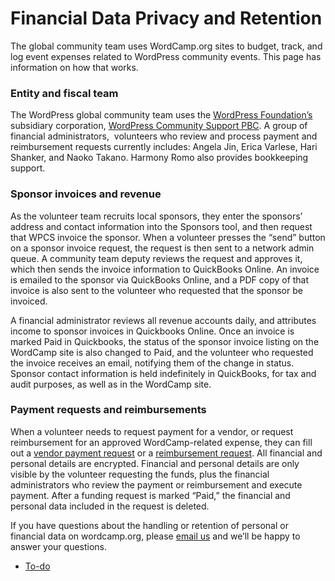 # Financial Data Privacy and Retention

The global community team uses WordCamp.org sites to budget, track, and log event expenses related to WordPress community events. This page has information on how that works.

### Entity and fiscal team

The WordPress global community team uses the [WordPress Foundation’s](http://wordpressfoundation.org/) subsidiary corporation, [WordPress Community Support PBC](https://make.wordpress.org/community/handbook/wordcamp-organizer/first-steps/budget-and-finances/running-the-money-through-wpcs/#how-does-this-work). A group of financial administrators,  volunteers who review and process payment and reimbursement requests currently includes: Angela Jin, Erica Varlese, Hari Shanker, and Naoko Takano. Harmony Romo also provides bookkeeping support.

### Sponsor invoices and revenue

As the volunteer team recruits local sponsors, they enter the sponsors’ address and contact information into the Sponsors tool, and then request that WPCS invoice the sponsor. When a volunteer presses the “send” button on a sponsor invoice request, the request is then sent to a network admin queue. A community team deputy reviews the request and approves it, which then sends the invoice information to QuickBooks Online. An invoice is emailed to the sponsor via QuickBooks Online, and a PDF copy of that invoice is also sent to the volunteer who requested that the sponsor be invoiced.

A financial administrator reviews all revenue accounts daily, and attributes income to sponsor invoices in Quickbooks Online. Once an invoice is marked Paid in Quickbooks, the status of the sponsor invoice listing on the WordCamp site is also changed to Paid, and the volunteer who requested the invoice receives an email, notifying them of the change in status. Sponsor contact information is held indefinitely in QuickBooks, for tax and audit purposes, as well as in the WordCamp site.

### Payment requests and reimbursements

When a volunteer needs to request payment for a vendor, or request reimbursement for an approved WordCamp-related expense, they can fill out a [vendor payment request](https://make.wordpress.org/community/handbook/wordcamp-organizer/first-steps/budget-and-finances/submitting-payment-requests/) or a [reimbursement request](https://make.wordpress.org/community/handbook/wordcamp-organizer/first-steps/budget-and-finances/reimbursement-requests/). All financial and personal details are encrypted. Financial and personal details are only visible by the volunteer requesting the funds, plus the financial administrators who review the payment or reimbursement and execute payment. After a funding request is marked “Paid,” the financial and personal data included in the request is deleted.

If you have questions about the handling or retention of personal or financial data on wordcamp.org, please [email us](mailto:support@wordcamp.org?Subject=Data%Privacy%inquiry) and we’ll be happy to answer your questions.

*   [To-do](# "To-do")